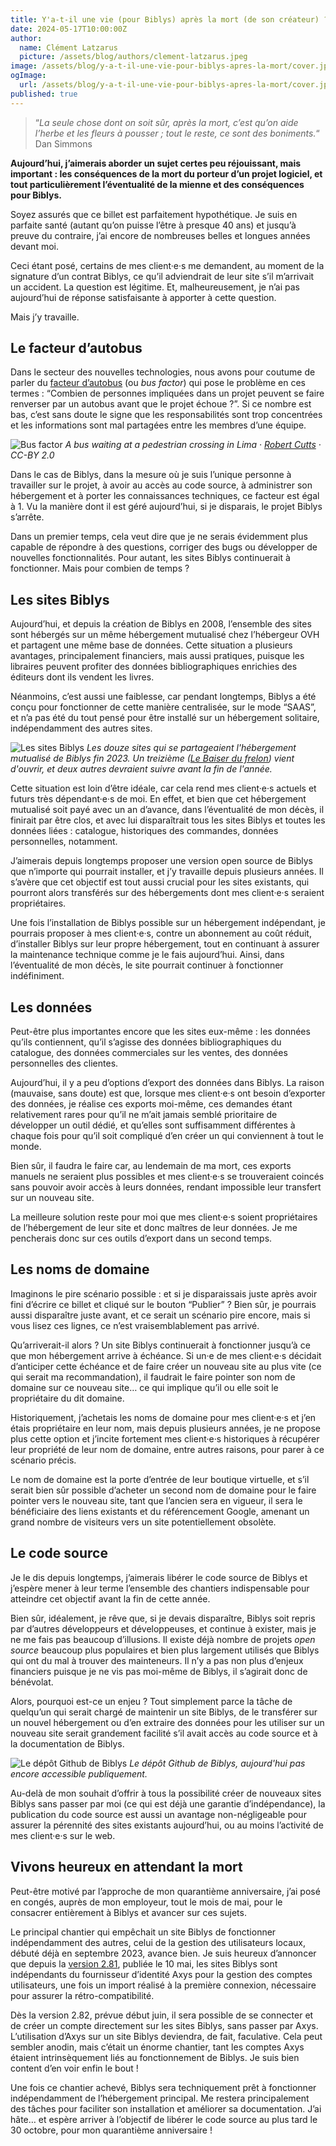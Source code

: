 ```yaml
---
title: Y'a-t-il une vie (pour Biblys) après la mort (de son créateur) ?
date: 2024-05-17T10:00:00Z
author:
  name: Clément Latzarus
  picture: /assets/blog/authors/clement-latzarus.jpeg
image: /assets/blog/y-a-t-il-une-vie-pour-biblys-apres-la-mort/cover.jpg
ogImage:
  url: /assets/blog/y-a-t-il-une-vie-pour-biblys-apres-la-mort/cover.jpg
published: true
---
```


> “_La seule chose dont on soit sûr, après la mort, c’est qu’on aide l’herbe et les fleurs à pousser ; tout le reste, ce
> sont des boniments._“  
> Dan Simmons

**Aujourd’hui, j’aimerais aborder un sujet certes peu réjouissant, mais important : les conséquences de la mort du
porteur d’un projet logiciel, et tout particulièrement l’éventualité de la mienne et des conséquences pour Biblys.**

Soyez assurés que ce billet est parfaitement hypothétique. Je suis en parfaite santé (autant qu’on puisse l’être à
presque 40 ans) et jusqu’à preuve du contraire, j’ai encore de nombreuses belles et longues années devant moi.

Ceci étant posé, certains de mes client·e·s me demandent, au moment de la signature d’un contrat Biblys, ce qu’il
adviendrait de leur site s’il m’arrivait un accident. La question est légitime. Et, malheureusement, je n’ai pas
aujourd’hui de réponse satisfaisante à apporter à cette question.

Mais j’y travaille.

## Le facteur d’autobus

Dans le secteur des nouvelles technologies, nous avons pour coutume de parler
du [facteur d’autobus](https://fr.wikipedia.org/wiki/Facteur_d%27autobus) (ou _bus factor_) qui pose le problème en ces
termes : “Combien de personnes impliquées dans un projet peuvent se faire renverser par un autobus avant que le projet
échoue ?”. Si ce nombre est bas, c’est sans doute le signe que les responsabilités sont trop concentrées et les
informations sont mal partagées entre les membres d’une équipe.

![Bus factor](/assets/blog/y-a-t-il-une-vie-pour-biblys-apres-la-mort/bus-factor.jpg)
_A bus waiting at a pedestrian crossing in Lima · [Robert Cutts](https://www.flickr.com/photos/21678559@N06/3170401562)
· CC-BY 2.0_

Dans le cas de Biblys, dans la mesure où je suis l’unique personne à travailler sur le projet, à avoir au accès au code
source, à administrer son hébergement et à porter les connaissances techniques, ce facteur est égal à 1. Vu la manière
dont il est géré aujourd’hui, si je disparais, le projet Biblys s’arrête.

Dans un premier temps, cela veut dire que je ne serais évidemment plus capable de répondre à des questions, corriger des
bugs ou développer de nouvelles fonctionnalités. Pour autant, les sites Biblys continuerait à fonctionner. Mais pour
combien de temps ?

## Les sites Biblys

Aujourd’hui, et depuis la création de Biblys en 2008, l’ensemble des sites sont hébergés sur un même hébergement
mutualisé chez l’hébergeur OVH et partagent une même base de données. Cette situation a plusieurs avantages,
principalement financiers, mais aussi pratiques, puisque les libraires peuvent profiter des données bibliographiques
enrichies des éditeurs dont ils vendent les livres.

Néanmoins, c’est aussi une faiblesse, car pendant longtemps, Biblys a été conçu pour fonctionner de cette manière
centralisée, sur le mode “SAAS”, et n’a pas été du tout pensé pour être installé sur un hébergement solitaire,
indépendamment des autres sites.

![Les sites Biblys](/assets/blog/y-a-t-il-une-vie-pour-biblys-apres-la-mort/sites-biblys.png)
_Les douze sites qui se partageaient l'hébergement mutualisé de Biblys fin 2023. Un treizième
([Le Baiser du frelon](https://lebaiserdufrelon.fr)) vient d'ouvrir, et deux autres devraient suivre avant la fin de
l'année._

Cette situation est loin d’être idéale, car cela rend mes client·e·s actuels et futurs très dépendant·e·s de moi. En
effet, et bien que cet hébergement mutualisé soit payé avec un an d’avance, dans l’éventualité de mon décès, il finirait
par être clos, et avec lui disparaîtrait tous les sites Biblys et toutes les données liées : catalogue, historiques des
commandes, données personnelles, notamment.

J’aimerais depuis longtemps proposer une version open source de Biblys que n’importe qui pourrait installer, et j’y
travaille depuis plusieurs années. Il s’avère que cet objectif est tout aussi crucial pour les sites existants, qui
pourront alors transférés sur des hébergements dont mes client·e·s seraient propriétaires.

Une fois l’installation de Biblys possible sur un hébergement indépendant, je pourrais proposer à mes client·e·s, contre
un abonnement au coût réduit, d’installer Biblys sur leur propre hébergement, tout en continuant à assurer la
maintenance technique comme je le fais aujourd’hui. Ainsi, dans l’éventualité de mon décès, le site pourrait continuer à
fonctionner indéfiniment.

## Les données

Peut-être plus importantes encore que les sites eux-même : les données qu’ils contiennent, qu’il s’agisse des données
bibliographiques du catalogue, des données commerciales sur les ventes, des données personnelles des clientes.

Aujourd’hui, il y a peu d’options d’export des données dans Biblys. La raison (mauvaise, sans doute) est que, lorsque
mes client·e·s ont besoin d’exporter des données, je réalise ces exports moi-même, ces demandes étant relativement rares
pour qu’il ne m’ait jamais semblé prioritaire de développer un outil dédié, et qu’elles sont suffisamment différentes à
chaque fois pour qu’il soit compliqué d’en créer un qui conviennent à tout le monde.

Bien sûr, il faudra le faire car, au lendemain de ma mort, ces exports manuels ne seraient plus possibles et mes
client·e·s se trouveraient coincés sans pouvoir avoir accès à leurs données, rendant impossible leur transfert sur un
nouveau site.

La meilleure solution reste pour moi que mes client·e·s soient propriétaires de l’hébergement de leur site et donc
maîtres de leur données. Je me pencherais donc sur ces outils d’export dans un second temps.

## Les noms de domaine

Imaginons le pire scénario possible : et si je disparaissais juste après avoir fini d’écrire ce billet et cliqué sur le
bouton “Publier” ? Bien sûr, je pourrais aussi disparaître juste avant, et ce serait un scénario pire encore, mais si
vous lisez ces lignes, ce n’est vraisemblablement pas arrivé.

Qu’arriverait-il alors ? Un site Biblys continuerait à fonctionner jusqu’à ce que mon hébergement arrive à échéance. Si
un·e de mes client·e·s décidait d’anticiper cette échéance et de faire créer un nouveau site au plus vite (ce qui serait
ma recommandation), il faudrait le faire pointer son nom de domaine sur ce nouveau site… ce qui implique qu’il ou elle
soit le propriétaire du dit domaine.

Historiquement, j’achetais les noms de domaine pour mes client·e·s et j’en étais propriétaire en leur nom, mais depuis
plusieurs années, je ne propose plus cette option et j’incite fortement mes client·e·s historiques à récupérer leur
propriété de leur nom de domaine, entre autres raisons, pour parer à ce scénario précis.

Le nom de domaine est la porte d’entrée de leur boutique virtuelle, et s’il serait bien sûr possible d’acheter un second
nom de domaine pour le faire pointer vers le nouveau site, tant que l’ancien sera en vigueur, il sera le bénéficiaire
des liens existants et du référencement Google, amenant un grand nombre de visiteurs vers un site potentiellement
obsolète.

## Le code source

Je le dis depuis longtemps, j’aimerais libérer le code source de Biblys et j’espère mener à leur terme l’ensemble des
chantiers indispensable pour atteindre cet objectif avant la fin de cette année.

Bien sûr, idéalement, je rêve que, si je devais disparaître, Biblys soit repris par d’autres développeurs et
développeuses, et continue à exister, mais je ne me fais pas beaucoup d’illusions. Il existe déjà nombre de projets
_open source_ beaucoup plus populaires et bien plus largement utilisés que Biblys qui ont du mal à trouver des
mainteneurs. Il n’y a pas non plus d’enjeux financiers puisque je ne vis pas moi-même de Biblys, il s’agirait donc de
bénévolat.

Alors, pourquoi est-ce un enjeu ? Tout simplement parce la tâche de quelqu’un qui serait chargé de maintenir un site
Biblys, de le transférer sur un nouvel hébergement ou d’en extraire des données pour les utiliser sur un nouveau site
serait grandement facilité s’il avait accès au code source et à la documentation de Biblys.

![Le dépôt Github de Biblys](/assets/blog/bilan-2023-et-perspectives-2024/github.png)
_Le dépôt Github de Biblys, aujourd'hui pas encore accessible publiquement._

Au-delà de mon souhait d’offrir à tous la possibilité créer de nouveaux sites Biblys sans passer par moi (ce qui est
déjà une garantie d’indépendance), la publication du code source est aussi un avantage non-négligeable pour assurer la
pérennité des sites existants aujourd’hui, ou au moins l’activité de mes client·e·s sur le web.

## Vivons heureux en attendant la mort

Peut-être motivé par l’approche de mon quarantième anniversaire, j’ai posé en congés, auprès de mon employeur, tout le
mois de mai, pour le consacrer entièrement à Biblys et avancer sur ces sujets.

Le principal chantier qui empêchait un site Biblys de fonctionner indépendamment des autres, celui de la gestion des
utilisateurs locaux, débuté déjà en septembre 2023, avance bien. Je suis heureux d’annoncer que depuis
la [version 2.81](https://blog.biblys.fr/posts/biblys-2.81), publiée le 10 mai, les sites Biblys sont indépendants du
fournisseur d’identité Axys pour la gestion des comptes utilisateurs, une fois un import réalisé à la première
connexion, nécessaire pour assurer la rétro-compatibilité.

Dès la version 2.82, prévue début juin, il sera possible de se connecter et de créer un compte directement sur les sites
Biblys, sans passer par Axys. L’utilisation d’Axys sur un site Biblys deviendra, de fait, faculative. Cela peut sembler
anodin, mais c’était un énorme chantier, tant les comptes Axys étaient intrinsèquement liés au fonctionnement de Biblys.
Je suis bien content d’en voir enfin le bout !

Une fois ce chantier achevé, Biblys sera techniquement prêt à fonctionner indépendamment de l’hébergement principal. Me
restera principalement des tâches pour faciliter son installation et améliorer sa documentation. J’ai hâte… et espère
arriver à l’objectif de libérer le code source au plus tard le 30 octobre, pour mon quarantième anniversaire !
